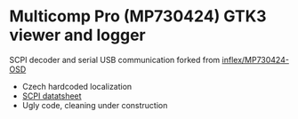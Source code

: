 # Multicomp Pro (MP730424) GTK3 viewer and logger
SCPI decoder and serial USB communication forked from [inflex/MP730424-OSD](https://github.com/inflex/MP730424-OSD)
 - Czech hardcoded localization
 - [SCPI datatsheet](https://www.farnell.com/datasheets/3205713.pdf)
 - Ugly code, cleaning under construction
